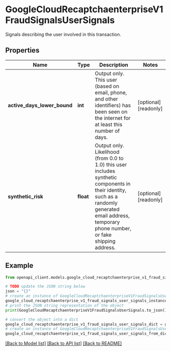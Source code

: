 # GoogleCloudRecaptchaenterpriseV1FraudSignalsUserSignals

Signals describing the user involved in this transaction.

## Properties

Name | Type | Description | Notes
------------ | ------------- | ------------- | -------------
**active_days_lower_bound** | **int** | Output only. This user (based on email, phone, and other identifiers) has been seen on the internet for at least this number of days. | [optional] [readonly] 
**synthetic_risk** | **float** | Output only. Likelihood (from 0.0 to 1.0) this user includes synthetic components in their identity, such as a randomly generated email address, temporary phone number, or fake shipping address. | [optional] [readonly] 

## Example

```python
from openapi_client.models.google_cloud_recaptchaenterprise_v1_fraud_signals_user_signals import GoogleCloudRecaptchaenterpriseV1FraudSignalsUserSignals

# TODO update the JSON string below
json = "{}"
# create an instance of GoogleCloudRecaptchaenterpriseV1FraudSignalsUserSignals from a JSON string
google_cloud_recaptchaenterprise_v1_fraud_signals_user_signals_instance = GoogleCloudRecaptchaenterpriseV1FraudSignalsUserSignals.from_json(json)
# print the JSON string representation of the object
print(GoogleCloudRecaptchaenterpriseV1FraudSignalsUserSignals.to_json())

# convert the object into a dict
google_cloud_recaptchaenterprise_v1_fraud_signals_user_signals_dict = google_cloud_recaptchaenterprise_v1_fraud_signals_user_signals_instance.to_dict()
# create an instance of GoogleCloudRecaptchaenterpriseV1FraudSignalsUserSignals from a dict
google_cloud_recaptchaenterprise_v1_fraud_signals_user_signals_from_dict = GoogleCloudRecaptchaenterpriseV1FraudSignalsUserSignals.from_dict(google_cloud_recaptchaenterprise_v1_fraud_signals_user_signals_dict)
```
[[Back to Model list]](../README.md#documentation-for-models) [[Back to API list]](../README.md#documentation-for-api-endpoints) [[Back to README]](../README.md)


